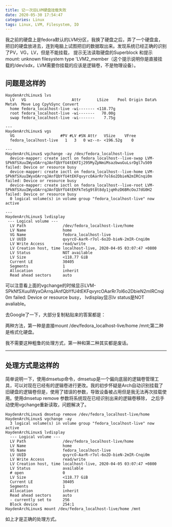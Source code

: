 ```yaml
---
title: 记一次旧LVM硬盘挂载失败
date: 2020-05-30 17:54:47
categories: Linux
tags: Linux, LVM, Filesystem, IO
---
```


我之前的硬盘上是fedora默认的LVM分区，我换了硬盘之后，弄了一个硬盘盒，把旧的硬盘放进去，连到电脑上试图把旧的数据取出来。发现系统已经正确的识别了PV，VG，LV，但是不能挂载， 提示无法读取硬盘的Superblock 和提示 mount: unknown filesystem type 'LVM2_member（这个提示说明你是直接挂载的/dev/sdx，LVM需要你挂载的应该是逻辑卷，不是物理设备）。

<!-- more-->

## 问题是这样的

```shell
HaydenArchLinux$ lvs
  LV   VG                    Attr       LSize    Pool Origin Data%  Meta%  Move Log Cpy%Sync Convert
  home fedora_localhost-live -wi------- <118.77g
  root fedora_localhost-live -wi-------   70.00g
  swap fedora_localhost-live -wi-------    7.75g
  
---
HaydenArchLinux$ vgs
  VG                    #PV #LV #SN Attr   VSize    VFree
  fedora_localhost-live   1   3   0 wz--n- <196.52g    0

---
HaydenArchLinux$ vgchange -ay /dev/fedora_localhost-live
  device-mapper: create ioctl on fedora_localhost--live-swap LVM-SPkNfSXuuIWyxOArrqJAnfQbYfU4tEKFIj295MyZpNmiMsazbwuGuLsrDgl7u509 failed: Device or resource busy
  device-mapper: create ioctl on fedora_localhost--live-home LVM-SPkNfSXuuIWyxOArrqJAnfQbYfU4tEKFqvyrcOAarRr7ol6o2DbieN2mIRCnqi0m failed: Device or resource busy
  device-mapper: create ioctl on fedora_localhost--live-root LVM-SPkNfSXuuIWyxOArrqJAnfQbYfU4tEKFkTeSg9t8t8dy1jqHhzD6BRcOoJ7dG0H2 failed: Device or resource busy
  0 logical volume(s) in volume group "fedora_localhost-live" now active
  
---
HaydenArchLinux$ lvdisplay
 --- Logical volume ---
  LV Path                /dev/fedora_localhost-live/home
  LV Name                home
  VG Name                fedora_localhost-live
  LV UUID                qvyrcO-AarR-r7ol-6o2D-bieN-2mIR-Cnqi0m
  LV Write Access        read/write
  LV Creation host, time localhost-live, 2020-04-05 03:07:47 +0800
  LV Status              NOT available
  LV Size                <118.77 GiB
  Current LE             30405
  Segments               1
  Allocation             inherit
  Read ahead sectors     auto
```

可以注意看上面的vgchange的时候显示LVM-SPkNfSXuuIWyxOArrqJAnfQbYfU4tEKFqvyrcOAarRr7ol6o2DbieN2mIRCnqi0m failed: Device or resource busy， lvdisplay显示lv status是NOT avaliable。

去Google了一下，大部分复制粘贴来的答案都是：

两种方法，第一种是直接mount /dev/fedora_localhost-live/home /mnt;第二种是格式化硬盘。

我不需要这种粗鲁的处理方式，第一种和第二种其实都是废话。

---

## 处理方式是这样的

简单说明一下，使用dmsetup命令，dmsetup是一个偏向底层的逻辑卷管理工具，可以对现在已经有的逻辑卷进行更改。我的初步怀疑是Arch自动识别挂载了旧硬盘的逻辑卷但是，使用了错误的参数，导致设备被占用但是我无法再次挂载使用。使用dmsetup remove 参数将系统现在已经识别出来的逻辑卷移除， 之后手动使用vgchange重新读取，问题解决了。

```shell
HaydenArchLinux$ dmsetup remove /dev/fedora_localhost-live/home
HaydenArchLinux$ vgchange -ay
  3 logical volume(s) in volume group "fedora_localhost-live" now active
HaydenArchLinux$ lvdisplay
  --- Logical volume ---
  LV Path                /dev/fedora_localhost-live/home
  LV Name                home
  VG Name                fedora_localhost-live
  LV UUID                qvyrcO-AarR-r7ol-6o2D-bieN-2mIR-Cnqi0m
  LV Write Access        read/write
  LV Creation host, time localhost-live, 2020-04-05 03:07:47 +0800
  LV Status              available
  # open                 0
  LV Size                <118.77 GiB
  Current LE             30405
  Segments               1
  Allocation             inherit
  Read ahead sectors     auto
  - currently set to     256
  Block device           254:1
HaydenArchLinux$ mount /dev/fedora_localhost-live/home /mnt
```

如上才是正确的处理方式。